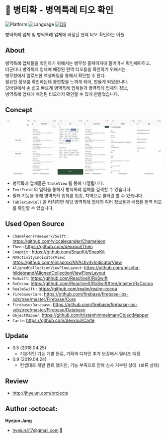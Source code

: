 # :man: 병티확 - 병역특례 티오 확인
![Platform](https://img.shields.io/badge/platform-iOS-blue.svg)
![Language](https://img.shields.io/badge/Language-Swift-red.svg)
[![DB](https://img.shields.io/badge/Database-Realm-green.svg)](https://realm.io/products/realm-mobile-database/)

병역특례 업체 및 병역특례 업체에 배정된 현역 티오 확인하는 어플


## About
병역특례 업체들을 학인하기 위해서는 병무청 홈페이지에 들어가서 확인해야하고.<br>
더군다나 병역특례 업체에 배정된 현역 티오들을 확인하기 위해서는<br>
병무청에서 업로드한 엑셀파일을 통해서 확인할 수 한다.<br>
필요한 정보를 확인하는데 불편함을 느껴게 되어, 만들게 되었습니다.<br>
모바일에서 손 쉽고 빠르게 병역특례 업체들과 병역특례 업체의 정보,<br>
병역특례 업체에 배정된 티오까지 확인할 수 있게 만들었습니다.<br>


## Concept
![Screenshot](ScreenShot/6.5/attach.jpg)

- 병역특례 업체들은 `TableView` 를 통해 나열됩니다.
- `TextField` 의 입력을 통해서 병역특례 업체를 검색할 수 있습니다.
- 필터 기능을 통해 병역특례 업체를 업종, 지역으로 필터링 할 수 있습니다.
- `TableViewCell` 을 터치하면 해당 병역특례 업체의 여러 정보들과 배정된 현역 티오를 확인할 수 있습니다.<br>


## Used Open Source
- `ChameleonFramework/Swift` : https://github.com/viccalexander/Chameleon
- `Then` : https://github.com/devxoul/Then
- `SnapKit` : https://github.com/SnapKit/SnapKit
- `NVActivityIndicatorView`: https://github.com/ninjaprox/NVActivityIndicatorView
- `AlignedCollectionViewFlowLayout`: https://github.com/mischa-hildebrand/AlignedCollectionViewFlowLayout
- `RxSwift`: https://github.com/ReactiveX/RxSwift
- `RxCocoa`: https://github.com/ReactiveX/RxSwift/tree/master/RxCocoa
- `RealmSwift` : https://github.com/realm/realm-cocoa
- `Firebase/Core`: https://github.com/firebase/firebase-ios-sdk/tree/master/Firebase/Core
- `Firebase/Database`: https://github.com/firebase/firebase-ios-sdk/tree/master/Firebase/Database
- `ObjectMapper`: https://github.com/tristanhimmelman/ObjectMapper
- `Carte`: https://github.com/devxoul/Carte



## Update
- 0.5 (2018.04.25)
    - 기본적인 기능 개발 완료, 기획과 디자인 추가 보강해서 릴리즈 예정
- 0.9 (2019.04.24)
    - 컨셉대로 개발 완료 했지만, 기능 부족으로 인해 심사 거부된 상태. (보류 상태)


## Review
- http://jhyejun.com/projects


## Author :octocat:
**Hyejun Jang**
- hyejun417@gmail.com :email:
